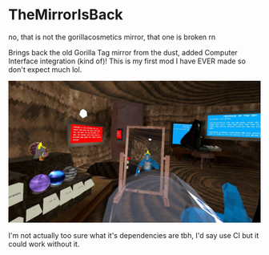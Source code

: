 # TheMirrorIsBack
no, that is not the gorillacosmetics mirror, that one is broken rn

Brings back the old Gorilla Tag mirror from the dust, added Computer Interface integration (kind of)!
This is my first mod I have EVER made so don't expect much lol.

![example image](https://github.com/codey-games/TheMirrorIsBack/blob/master/2.jpeg?raw=true)

I'm not actually too sure what it's dependencies are tbh, I'd say use CI but it could work without it.
